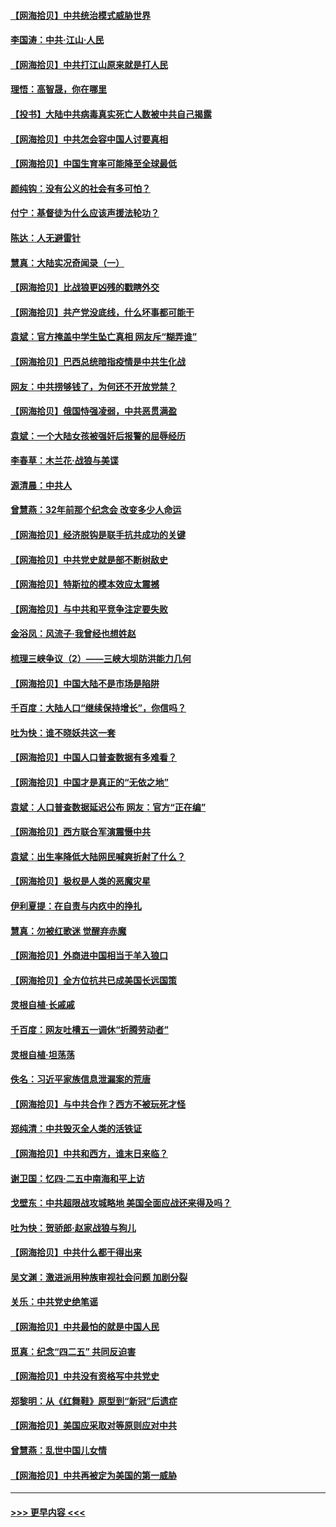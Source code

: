 #### [【网海拾贝】中共统治模式威胁世界](../pages/nsc993/n12957622.md?t=05191402) 
#### [李国涛：中共‧江山‧人民](../pages/nsc993/n12957502.md?t=05191402) 
#### [【网海拾贝】中共打江山原来就是打人民](../pages/nsc993/n12954345.md?t=05191402) 
#### [理悟：高智晟，你在哪里](../pages/nsc993/n12953115.md?t=05191402) 
#### [【投书】大陆中共病毒真实死亡人数被中共自己揭露](../pages/nsc993/n12953050.md?t=05191402) 
#### [【网海拾贝】中共怎会容中国人讨要真相](../pages/nsc993/n12952161.md?t=05191402) 
#### [【网海拾贝】中国生育率可能降至全球最低](../pages/nsc993/n12948793.md?t=05191402) 
#### [颜纯钩：没有公义的社会有多可怕？](../pages/nsc993/n12947626.md?t=05191402) 
#### [付宁：基督徒为什么应该声援法轮功？](../pages/nsc993/n12947233.md?t=05191402) 
#### [陈达：人无避雷针](../pages/nsc993/n12947098.md?t=05191402) 
#### [慧真：大陆实况奇闻录（一）](../pages/nsc993/n12945811.md?t=05191402) 
#### [【网海拾贝】比战狼更凶残的戳瞎外交](../pages/nsc993/n12945717.md?t=05191402) 
#### [【网海拾贝】共产党没底线，什么坏事都可能干](../pages/nsc993/n12942090.md?t=05191402) 
#### [袁斌：官方掩盖中学生坠亡真相 网友斥“糊弄谁”](../pages/nsc993/n12942029.md?t=05191402) 
#### [【网海拾贝】巴西总统暗指疫情是中共生化战](../pages/nsc993/n12938999.md?t=05191402) 
#### [网友：中共捞够钱了，为何还不开放党禁？](../pages/nsc993/n12938952.md?t=05191402) 
#### [【网海拾贝】俄国恃强凌弱，中共恶贯满盈](../pages/nsc993/n12936626.md?t=05191402) 
#### [袁斌：一个大陆女孩被强奸后报警的屈辱经历](../pages/nsc993/n12936547.md?t=05191402) 
#### [李春草：木兰花·战狼与美谍](../pages/nsc993/n12935995.md?t=05191402) 
#### [源清晨：中共人](../pages/nsc993/n12935589.md?t=05191402) 
#### [曾慧燕：32年前那个纪念会 改变多少人命运](../pages/nsc993/n12934233.md?t=05191402) 
#### [【网海拾贝】经济脱钩是联手抗共成功的关键](../pages/nsc993/n12934176.md?t=05191402) 
#### [【网海拾贝】中共党史就是部不断树敌史](../pages/nsc993/n12932844.md?t=05191402) 
#### [【网海拾贝】特斯拉的模本效应太震撼](../pages/nsc993/n12925626.md?t=05191402) 
#### [【网海拾贝】与中共和平竞争注定要失败](../pages/nsc993/n12923326.md?t=05191402) 
#### [金浴凤：风流子‧我曾经也想姓赵](../pages/nsc993/n12920911.md?t=05191402) 
#### [梳理三峡争议（2）——三峡大坝防洪能力几何](../pages/nsc993/n12920173.md?t=05191402) 
#### [【网海拾贝】中国大陆不是市场是陷阱](../pages/nsc993/n12920143.md?t=05191402) 
#### [千百度：大陆人口“继续保持增长”，你信吗？](../pages/nsc993/n12918946.md?t=05191402) 
#### [吐为快：谁不晓妖共这一套](../pages/nsc993/n12918941.md?t=05191402) 
#### [【网海拾贝】中国人口普查数据有多难看？](../pages/nsc993/n12917822.md?t=05191402) 
#### [【网海拾贝】中国才是真正的“无依之地”](../pages/nsc993/n12915845.md?t=05191402) 
#### [袁斌：人口普查数据延迟公布 网友：官方“正在编”](../pages/nsc993/n12915748.md?t=05191402) 
#### [【网海拾贝】西方联合军演震慑中共](../pages/nsc993/n12913466.md?t=05191402) 
#### [袁斌：出生率降低大陆网民喊爽折射了什么？](../pages/nsc993/n12913365.md?t=05191402) 
#### [【网海拾贝】极权是人类的恶魔灾星](../pages/nsc993/n12910697.md?t=05191402) 
#### [伊利夏提：在自责与内疚中的挣扎](../pages/nsc993/n12910493.md?t=05191402) 
#### [慧真：勿被红歌迷 觉醒弃赤魔](../pages/nsc993/n12910485.md?t=05191402) 
#### [【网海拾贝】外商进中国相当于羊入狼口](../pages/nsc993/n12908274.md?t=05191402) 
#### [【网海拾贝】全方位抗共已成美国长远国策](../pages/nsc993/n12906878.md?t=05191402) 
#### [灵根自植‧长戚戚](../pages/nsc993/n12905585.md?t=05191402) 
#### [千百度：网友吐槽五一调休“折腾劳动者”](../pages/nsc993/n12905934.md?t=05191402) 
#### [灵根自植‧坦荡荡](../pages/nsc993/n12905562.md?t=05191402) 
#### [佚名：习近平家族信息泄漏案的荒唐](../pages/nsc993/n12904705.md?t=05191402) 
#### [【网海拾贝】与中共合作？西方不被玩死才怪](../pages/nsc993/n12903873.md?t=05191402) 
#### [郑纯清：中共毁灭全人类的活铁证](../pages/nsc993/n12903785.md?t=05191402) 
#### [【网海拾贝】中共和西方，谁末日来临？](../pages/nsc993/n12903482.md?t=05191402) 
#### [谢卫国：忆四‧二五中南海和平上访](../pages/nsc993/n12902192.md?t=05191402) 
#### [戈壁东：中共超限战攻城略地 美国全面应战还来得及吗？](../pages/nsc993/n12902297.md?t=05191402) 
#### [吐为快：贺骄郎‧赵家战狼与狗儿](../pages/nsc993/n12902280.md?t=05191402) 
#### [【网海拾贝】中共什么都干得出来](../pages/nsc993/n12897500.md?t=05191402) 
#### [吴文渊：激进派用种族审视社会问题 加剧分裂](../pages/nsc993/n12893881.md?t=05191402) 
#### [关乐：中共党史绝笔谣](../pages/nsc993/n12897270.md?t=05191402) 
#### [【网海拾贝】中共最怕的就是中国人民](../pages/nsc993/n12894705.md?t=05191402) 
#### [觅真：纪念“四二五” 共同反迫害](../pages/nsc993/n12894553.md?t=05191402) 
#### [【网海拾贝】中共没有资格写中共党史](../pages/nsc993/n12892231.md?t=05191402) 
#### [郑黎明：从《红舞鞋》原型到“新冠”后遗症](../pages/nsc993/n12890469.md?t=05191402) 
#### [【网海拾贝】美国应采取对等原则应对中共](../pages/nsc993/n12889176.md?t=05191402) 
#### [曾慧燕：乱世中国儿女情](../pages/nsc993/n12887931.md?t=05191402) 
#### [【网海拾贝】中共再被定为美国的第一威胁](../pages/nsc993/n12887580.md?t=05191402) 

----
#### [ >>> 更早内容 <<< ](../indexes/nsc993-earlier.md)
